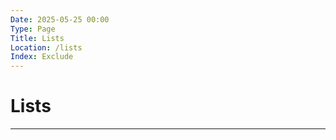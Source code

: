 ```yaml
---
Date: 2025-05-25 00:00
Type: Page
Title: Lists
Location: /lists
Index: Exclude
---
```


# Lists

---
